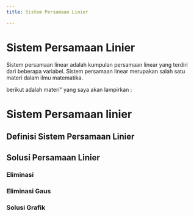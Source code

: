 ```yaml
---
title: Sistem Persamaan Linier

---
```


# Sistem Persamaan Linier
Sistem persamaan linear adalah kumpulan persamaan linear yang terdiri dari beberapa variabel. Sistem persamaan linear merupakan salah satu materi dalam ilmu matematika. 

berikut adalah materi" yang saya akan lampirkan :

# Sistem Persamaan linier

## Definisi Sistem Persamaan Linier

## Solusi Persamaan Linier

### Eliminasi

### Eliminasi Gaus

### Solusi Grafik